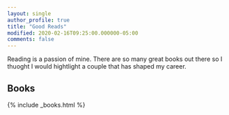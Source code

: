 ```yaml
---
layout: single
author_profile: true 
title: "Good Reads"
modified: 2020-02-16T09:25:00.000000-05:00
comments: false
---
```


Reading is a passion of mine. There are so many great books out there so I thuoght I would hightlight a couple that has shaped my career.

## Books 

{% include _books.html %}